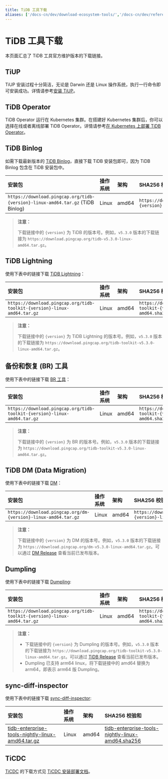 ```yaml
---
title: TiDB 工具下载
aliases: ['/docs-cn/dev/download-ecosystem-tools/','/docs-cn/dev/reference/tools/download/']
---
```


# TiDB 工具下载

本页面汇总了 TiDB 工具官方维护版本的下载链接。

## TiUP

TiUP 安装过程十分简洁，无论是 Darwin 还是 Linux 操作系统，执行一行命令即可安装成功。详情请参考[安装 TiUP](/tiup/tiup-overview.md#安装-tiup)。

## TiDB Operator

TiDB Operator 运行在 Kubernetes 集群。在搭建好 Kubernetes 集群后，你可以选择在线或者离线部署 TiDB Operator。详情请参考[在 Kubernetes 上部署 TiDB Operator](https://docs.pingcap.com/zh/tidb-in-kubernetes/stable/deploy-tidb-operator)。

## TiDB Binlog

如需下载最新版本的 [TiDB Binlog](/tidb-binlog/tidb-binlog-overview.md)，直接下载 TiDB 安装包即可，因为 TiDB Binlog 包含在 TiDB 安装包中。

| 安装包 | 操作系统 | 架构 | SHA256 校验和 |
|:---|:---|:---|:---|
| `https://download.pingcap.org/tidb-{version}-linux-amd64.tar.gz` (TiDB Binlog) | Linux | amd64 | `https://download.pingcap.org/tidb-{version}-linux-amd64.sha256` |

> **注意：**
>
> 下载链接中的 `{version}` 为 TiDB 的版本号。例如，`v5.3.0` 版本的下载链接为 `https://download.pingcap.org/tidb-v5.3.0-linux-amd64.tar.gz`。

## TiDB Lightning

使用下表中的链接下载 [TiDB Lightning](/tidb-lightning/tidb-lightning-overview.md)：

| 安装包 | 操作系统 | 架构 | SHA256 校验和 |
|:---|:---|:---|:---|
| `https://download.pingcap.org/tidb-toolkit-{version}-linux-amd64.tar.gz` | Linux | amd64 | `https://download.pingcap.org/tidb-toolkit-{version}-linux-amd64.sha256` |

> **注意：**
>
> 下载链接中的 `{version}` 为 TiDB Lightning 的版本号。例如，`v5.3.0` 版本的下载链接为 `https://download.pingcap.org/tidb-toolkit-v5.3.0-linux-amd64.tar.gz`。

## 备份和恢复 (BR) 工具

使用下表中的链接下载 [BR 工具](/br/backup-and-restore-tool.md)：

| 安装包 | 操作系统 | 架构 | SHA256 校验和 |
|:---|:---|:---|:---|
| `https://download.pingcap.org/tidb-toolkit-{version}-linux-amd64.tar.gz` | Linux | amd64 | `https://download.pingcap.org/tidb-toolkit-{version}-linux-amd64.sha256` |

> **注意：**
>
> 下载链接中的 `{version}` 为 BR 的版本号。例如，`v5.3.0` 版本的下载链接为 `https://download.pingcap.org/tidb-toolkit-v5.3.0-linux-amd64.tar.gz`。

## TiDB DM (Data Migration)

使用下表中的链接下载 [DM](dm/dm-overview.md)：

| 安装包 | 操作系统 | 架构 | SHA256 校验和 |
|:---|:---|:---|:---|
| `https://download.pingcap.org/dm-{version}-linux-amd64.tar.gz` | Linux | amd64 | `https://download.pingcap.org/dm-{version}-linux-amd64.sha256` |

> **注意：**
>
> 下载链接中的 `{version}` 为 DM 的版本号。例如，`v5.3.0` 版本的下载链接为 `https://download.pingcap.org/dm-v5.3.0-linux-amd64.tar.gz`。可以通过 [DM Release](https://github.com/pingcap/tiflow/releases) 查看当前已发布版本。

## Dumpling

使用下表中的链接下载 [Dumpling](/dumpling-overview.md):

| 安装包 | 操作系统 | 架构 | SHA256 校验和 |
|:---|:---|:---|:---|
| `https://download.pingcap.org/tidb-toolkit-{version}-linux-amd64.tar.gz` | Linux | amd64 | `https://download.pingcap.org/tidb-toolkit-{version}-linux-amd64.sha256` |

> **注意：**
>
> - 下载链接中的 `{version}` 为 Dumpling 的版本号。例如，`v5.3.0` 版本的下载链接为 `https://download.pingcap.org/tidb-toolkit-v5.3.0-linux-amd64.tar.gz`。可以通过 [TiDB Release](https://github.com/pingcap/tidb/releases) 查看当前已发布版本。
> - Dumpling 已支持 arm64 linux，将下载链接中的 amd64 替换为 arm64，即表示 arm64 版 Dumpling。

## sync-diff-inspector

使用下表中的链接下载 [sync-diff-inspector](/sync-diff-inspector/sync-diff-inspector-overview.md):

| 安装包 | 操作系统 | 架构 | SHA256 校验和 |
|:---|:---|:---|:---|
| [tidb-enterprise-tools-nightly-linux-amd64.tar.gz](https://download.pingcap.org/tidb-enterprise-tools-nightly-linux-amd64.tar.gz) | Linux | amd64 | [tidb-enterprise-tools-nightly-linux-amd64.sha256](https://download.pingcap.org/tidb-enterprise-tools-nightly-linux-amd64.sha256) |

## TiCDC

[TiCDC](/ticdc/ticdc-overview.md) 的下载方式见 [TiCDC 安装部署文档](/ticdc/deploy-ticdc.md)。
